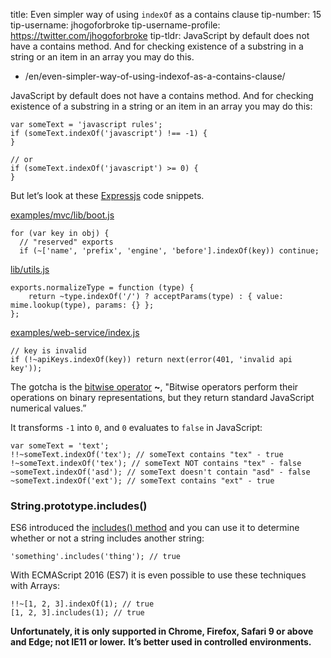 title: Even simpler way of using `indexOf` as a contains clause tip-number: 15 tip-username: jhogoforbroke tip-username-profile: https://twitter.com/jhogoforbroke tip-tldr: JavaScript by default does not have a contains method. And for checking existence of a substring in a string or an item in an array you may do this.

-   /en/even-simpler-way-of-using-indexof-as-a-contains-clause/

JavaScript by default does not have a contains method. And for checking existence of a substring in a string or an item in an array you may do this:

    var someText = 'javascript rules';
    if (someText.indexOf('javascript') !== -1) {
    }

    // or
    if (someText.indexOf('javascript') >= 0) {
    }

But let’s look at these [Expressjs](https://github.com/strongloop/express) code snippets.

[examples/mvc/lib/boot.js](https://github.com/strongloop/express/blob/2f8ac6726fa20ab5b4a05c112c886752868ac8ce/examples/mvc/lib/boot.js#L26)

    for (var key in obj) {
      // "reserved" exports
      if (~['name', 'prefix', 'engine', 'before'].indexOf(key)) continue;

[lib/utils.js](https://github.com/strongloop/express/blob/2f8ac6726fa20ab5b4a05c112c886752868ac8ce/lib/utils.js#L93)

    exports.normalizeType = function (type) {
        return ~type.indexOf('/') ? acceptParams(type) : { value: mime.lookup(type), params: {} };
    };

[examples/web-service/index.js](https://github.com/strongloop/express/blob/2f8ac6726fa20ab5b4a05c112c886752868ac8ce/examples/web-service/index.js#L35)

    // key is invalid
    if (!~apiKeys.indexOf(key)) return next(error(401, 'invalid api key'));

The gotcha is the [bitwise operator](https://developer.mozilla.org/en-US/docs/Web/JavaScript/Reference/Operators/Bitwise_Operators) **~**, "Bitwise operators perform their operations on binary representations, but they return standard JavaScript numerical values.”

It transforms `-1` into `0`, and `0` evaluates to `false` in JavaScript:

    var someText = 'text';
    !!~someText.indexOf('tex'); // someText contains "tex" - true
    !~someText.indexOf('tex'); // someText NOT contains "tex" - false
    ~someText.indexOf('asd'); // someText doesn't contain "asd" - false
    ~someText.indexOf('ext'); // someText contains "ext" - true

### String.prototype.includes()

ES6 introduced the [includes() method](https://developer.mozilla.org/en-US/docs/Web/JavaScript/Reference/Global_Objects/String/includes) and you can use it to determine whether or not a string includes another string:

    'something'.includes('thing'); // true

With ECMAScript 2016 (ES7) it is even possible to use these techniques with Arrays:

    !!~[1, 2, 3].indexOf(1); // true
    [1, 2, 3].includes(1); // true

**Unfortunately, it is only supported in Chrome, Firefox, Safari 9 or above and Edge; not IE11 or lower.** **It’s better used in controlled environments.**
